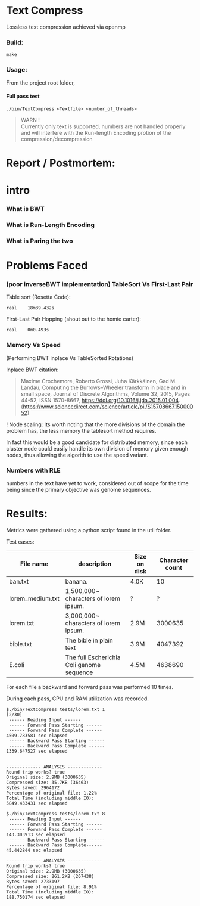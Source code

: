 # Text Compress

Lossless text compression achieved via openmp

### Build:
```
make
```

### Usage:
From the project root folder,

#### Full pass test
```
./bin/TextCompress <Textfile> <number_of_threads>
```

>WARN ! <br>Currently only text is supported, numbers are not handled properly and will interfere with the Run-length Encoding protion of the compression/decompression

# Report / Postmortem:

# intro

### What is BWT

### What is Run-Length Encoding

### What is Paring the two


# Problems Faced

### (poor inverseBWT implementation) TableSort Vs First-Last Pair

Table sort (Rosetta Code):
```
real    18m39.432s
```

First-Last Pair Hopping (shout out to the homie carter):
```
real    0m0.493s
```

### Memory Vs Speed
(Performing BWT inplace Vs TableSorted Rotations)

Inplace BWT citation:

>Maxime Crochemore, Roberto Grossi, Juha Kärkkäinen, Gad M. Landau,
Computing the Burrows–Wheeler transform in place and in small space,
Journal of Discrete Algorithms,
Volume 32,
2015,
Pages 44-52,
ISSN 1570-8667,
https://doi.org/10.1016/j.jda.2015.01.004.
(https://www.sciencedirect.com/science/article/pii/S1570866715000052)



! Node scaling: 
Its worth noting that the more divisions of the domain the problem has, the less memory the tablesort method requires.

In fact this would be a good candidate for distributed memory, since each cluster node could easily handle its own division of memory given enough nodes, thus allowing the algorith to use the speed variant.

### Numbers with RLE
numbers in the text have yet to work, considered out of scope for the time being since the primary objective was genome sequences.



# Results:
Metrics were gathered using a python script found in the util folder.

Test cases:

| File name        | description                               | Size on disk | Character count |
| ---------------- | ----------------------------------------- | ------------ | --------------- |
| ban.txt          | banana.                                   | 4.0K         | 10              |
| lorem_medium.txt | 1,500,000~ characters of lorem ipsum.     | ?            | ?               |
| lorem.txt        | 3,000,000~ characters of lorem ipsum.     | 2.9M         | 3000635         |
| bible.txt        | The bible in plain text                   | 3.9M         | 4047392         |
| E.coli           | The full Escherichia Coli genome sequence | 4.5M         | 4638690         |


For each file a backward and forward pass was performed 10 times.

During each pass, CPU and RAM utilization was recorded.

```
$./bin/TextCompress tests/lorem.txt 1                                                                                                                                   [2/30]
 ------ Reading Input ------                                     
 ------ Forward Pass Starting ------ 
 ------ Forward Pass Complete ------ 
4509.783581 sec elapsed
 ------ Backward Pass Starting ------ 
 ------ Backward Pass Complete ------ 
1339.647527 sec elapsed


------------- ANALYSIS -------------
Round trip works? true
Original size: 2.9MB (3000635)
Compressed size: 35.7KB (36463)
Bytes saved: 2964172
Percentage of original file: 1.22%
Total Time (including middle IO):
5849.433431 sec elapsed
```

```
$./bin/TextCompress tests/lorem.txt 8
 ------ Reading Input ------
 ------ Forward Pass Starting ------
 ------ Forward Pass Complete ------
143.303913 sec elapsed
 ------ Backward Pass Starting ------
 ------ Backward Pass Complete------
45.442844 sec elapsed

------------- ANALYSIS -------------                                                      
Round trip works? true                                                   
Original size: 2.9MB (3000635)                                             
Compressed size: 261.2KB (267438)                                                      
Bytes saved: 2733197                                                     
Percentage of original file: 8.91%    
Total Time (including middle IO):                                 
188.750174 sec elapsed
```